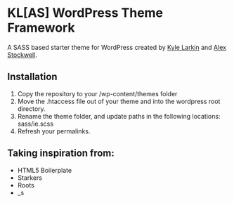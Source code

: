KL[AS] WordPress Theme Framework
================================

A SASS based starter theme for WordPress created by <a href="http://kylelarkin.com/">Kyle Larkin</a> and <a href="http://astockwell.com/">Alex Stockwell</a>.

## Installation
1. Copy the repository to your /wp-content/themes folder
2. Move the .htaccess file out of your theme and into the wordpress root directory.
3. Rename the theme folder, and update paths in the following locations: sass/ie.scss
3. Refresh your permalinks.

## Taking inspiration from:
- HTML5 Boilerplate
- Starkers
- Roots
- _s
